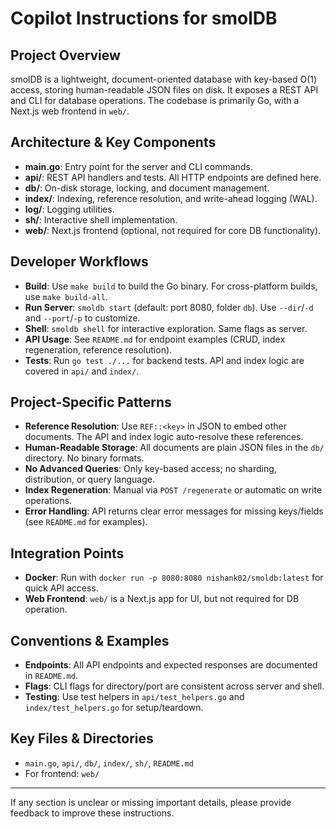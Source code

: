 # Copilot Instructions for smolDB

## Project Overview
smolDB is a lightweight, document-oriented database with key-based O(1) access, storing human-readable JSON files on disk. It exposes a REST API and CLI for database operations. The codebase is primarily Go, with a Next.js web frontend in `web/`.

## Architecture & Key Components
- **main.go**: Entry point for the server and CLI commands.
- **api/**: REST API handlers and tests. All HTTP endpoints are defined here.
- **db/**: On-disk storage, locking, and document management.
- **index/**: Indexing, reference resolution, and write-ahead logging (WAL).
- **log/**: Logging utilities.
- **sh/**: Interactive shell implementation.
- **web/**: Next.js frontend (optional, not required for core DB functionality).

## Developer Workflows
- **Build**: Use `make build` to build the Go binary. For cross-platform builds, use `make build-all`.
- **Run Server**: `smoldb start` (default: port 8080, folder `db`). Use `--dir`/`-d` and `--port`/`-p` to customize.
- **Shell**: `smoldb shell` for interactive exploration. Same flags as server.
- **API Usage**: See `README.md` for endpoint examples (CRUD, index regeneration, reference resolution).
- **Tests**: Run `go test ./...` for backend tests. API and index logic are covered in `api/` and `index/`.

## Project-Specific Patterns
- **Reference Resolution**: Use `REF::<key>` in JSON to embed other documents. The API and index logic auto-resolve these references.
- **Human-Readable Storage**: All documents are plain JSON files in the `db/` directory. No binary formats.
- **No Advanced Queries**: Only key-based access; no sharding, distribution, or query language.
- **Index Regeneration**: Manual via `POST /regenerate` or automatic on write operations.
- **Error Handling**: API returns clear error messages for missing keys/fields (see `README.md` for examples).

## Integration Points
- **Docker**: Run with `docker run -p 8080:8080 nishank02/smoldb:latest` for quick API access.
- **Web Frontend**: `web/` is a Next.js app for UI, but not required for DB operation.

## Conventions & Examples
- **Endpoints**: All API endpoints and expected responses are documented in `README.md`.
- **Flags**: CLI flags for directory/port are consistent across server and shell.
- **Testing**: Use test helpers in `api/test_helpers.go` and `index/test_helpers.go` for setup/teardown.

## Key Files & Directories
- `main.go`, `api/`, `db/`, `index/`, `sh/`, `README.md`
- For frontend: `web/`

---

If any section is unclear or missing important details, please provide feedback to improve these instructions.